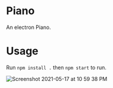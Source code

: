 # Piano
An electron Piano.

# Usage
Run `npm install .` then `npm start` to run.


![Screenshot 2021-05-17 at 10 59 38 PM](https://user-images.githubusercontent.com/59250093/118531534-91299980-b763-11eb-93e3-6f814885e8e9.png)
